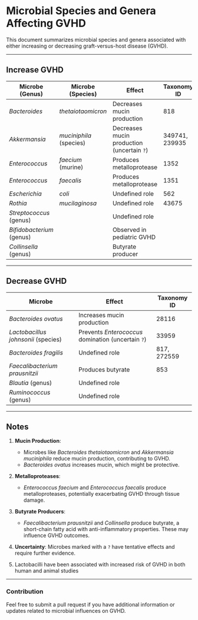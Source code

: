 # Microbial Species and Genera Affecting GVHD

This document summarizes microbial species and genera associated with either increasing or decreasing graft-versus-host disease (GVHD).

---

## Increase GVHD

| **Microbe (Genus)** | **Microbe (Species)**                      | **Effect**                                     | **Taxonomy ID**          |
|------------------|------------------|-----------------------------------------------|---------------------------|
| *Bacteroides* | *thetaiotaomicron*     | Decreases mucin production                    | 818 |
| *Akkermansia* | *muciniphila* (species)| Decreases mucin production (uncertain `?`)    | 349741, 239935 |
| *Enterococcus* | *faecium* (murine)    | Produces metalloprotease                      | 1352 |
| *Enterococcus* | *faecalis*            | Produces metalloprotease                      | 1351 |
| *Escherichia* | *coli*                 | Undefined role                                | 562 |
| *Rothia* | *mucilaginosa*              | Undefined role                                | 43675 |
| *Streptococcus* (genus) |           | Undefined role                                |
| *Bifidobacterium* (genus) |          | Observed in pediatric GVHD                    |
| *Collinsella* (genus) |              | Butyrate producer                             |

---

## Decrease GVHD

| **Microbe**                        | **Effect**                                     | **Taxonomy ID**          |
|------------------------------------|-----------------------------------------------|---------------------------|
| *Bacteroides ovatus*               | Increases mucin production                    | 28116 |
| *Lactobacillus johnsonii* (species)| Prevents *Enterococcus* domination (uncertain `?`) | 33959 |
| *Bacteroides fragilis*                | Undefined role                                | 817, 272559 |
| *Faecalibacterium prausnitzii*     | Produces butyrate                             | 853 | 
| *Blautia* (genus)                  | Undefined role                                |
| *Ruminococcus* (genus)             | Undefined role                                |

---

## Notes
1. **Mucin Production**:
   - Microbes like *Bacteroides thetaiotaomicron* and *Akkermansia muciniphila* reduce mucin production, contributing to GVHD.
   - *Bacteroides ovatus* increases mucin, which might be protective.

2. **Metalloproteases**:
   - *Enterococcus faecium* and *Enterococcus faecalis* produce metalloproteases, potentially exacerbating GVHD through tissue damage.

3. **Butyrate Producers**:
   - *Faecalibacterium prausnitzii* and *Collinsella* produce butyrate, a short-chain fatty acid with anti-inflammatory properties. These may influence GVHD outcomes.

4. **Uncertainty**: Microbes marked with a `?` have tentative effects and require further evidence.
5. Lactobacilli have been associated with increased risk of GVHD in both human and animal studies

---

### Contribution
Feel free to submit a pull request if you have additional information or updates related to microbial influences on GVHD.
